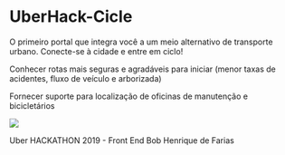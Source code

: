 # UberHack-Cicle
O primeiro portal que integra você a um meio alternativo de transporte urbano. Conecte-se à cidade e entre em ciclo!

Conhecer rotas mais seguras e agradáveis para iniciar (menor taxas de acidentes, fluxo de veículo e  arborizada)

Fornecer suporte para localização de oficinas de manutenção e bicicletários


![](cicle.gif)

Uber HACKATHON 2019 -
Front End Bob Henrique de Farias

